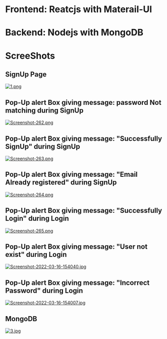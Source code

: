 # Frontend: Reatcjs with Materail-UI 
# Backend: Nodejs with MongoDB

# ScreeShots

## SignUp Page 
[![1.png](https://i.postimg.cc/G2drjrD8/1.png)](https://postimg.cc/HJZfpqBd)

## Pop-Up alert Box giving message: password Not matching during SignUp

[![Screenshot-262.png](https://i.postimg.cc/kMwMfVfn/Screenshot-262.png)](https://postimg.cc/4n7T3xDM)

## Pop-Up alert Box giving message: "Successfully SignUp" during SignUp
[![Screenshot-263.png](https://i.postimg.cc/rmNy6zTN/Screenshot-263.png)](https://postimg.cc/MMXJV6vn)

## Pop-Up alert Box giving message: "Email Already registered" during SignUp

[![Screenshot-264.png](https://i.postimg.cc/G3MrvWmt/Screenshot-264.png)](https://postimg.cc/G9sZCSYn)

## Pop-Up alert Box giving message: "Successfully Login" during Login
[![Screenshot-265.png](https://i.postimg.cc/7Zzk8bMJ/Screenshot-265.png)](https://postimg.cc/jDR9yx1R)

## Pop-Up alert Box giving message: "User not exist" during Login
[![Screenshot-2022-03-16-154040.jpg](https://i.postimg.cc/L619Ryms/Screenshot-2022-03-16-154040.jpg)](https://postimg.cc/56fdSSYc)

## Pop-Up alert Box giving message: "Incorrect Password" during Login
[![Screenshot-2022-03-16-154007.jpg](https://i.postimg.cc/YS32ZhMf/Screenshot-2022-03-16-154007.jpg)](https://postimg.cc/JysWB7yG)


## MongoDB 
[![3.jpg](https://i.postimg.cc/rpPyM7RK/3.jpg)](https://postimg.cc/Y4QBxn3H)
